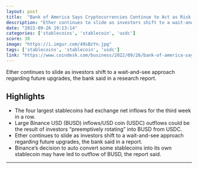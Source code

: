 ```yaml
---
layout: post
title:  "Bank of America Says Cryptocurrencies Continue to Act as Risk Assets"
description: "Ether continues to slide as investors shift to a wait-and-see approach regarding future upgrades, the bank said in a research report."
date: "2022-09-26 19:13:14"
categories: ['stablecoins', 'stablecoin', 'usdc']
score: 30
image: "https://i.imgur.com/49sBzYn.jpg"
tags: ['stablecoins', 'stablecoin', 'usdc']
link: "https://www.coindesk.com/business/2022/09/26/bank-of-america-says-cryptocurrencies-continue-to-act-as-risk-assets/"
---
```


Ether continues to slide as investors shift to a wait-and-see approach regarding future upgrades, the bank said in a research report.

## Highlights

- The four largest stablecoins had exchange net inflows for the third week in a row.
- Large Binance USD (BUSD) inflows/USD coin (USDC) outflows could be the result of investors “preemptively rotating” into BUSD from USDC.
- Ether continues to slide as investors shift to a wait-and-see approach regarding future upgrades, the bank said in a report.
- Binance’s decision to auto convert some stablecoins into its own stablecoin may have led to outflow of BUSD, the report said.

---
